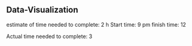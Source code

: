 ## Data-Visualization


estimate of time needed to complete: 2 h Start time: 9 pm
finish time: 12

Actual time needed to complete: 3
